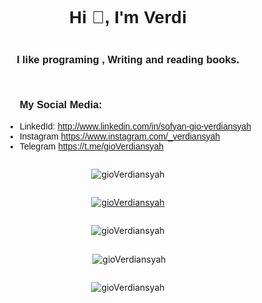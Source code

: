 <body style="display: flex;flex-direction:column;flex-wrap:wrap;justify-content:center;align-items:center;">

<h1 align="center" style="font-family: helvetica; font-weight:900;">Hi 👋, I'm Verdi</h1>
<h3 align="center" style="font-family: helvetica;">I like programing , Writing and reading books.</h3>
<ul style="font-family:'Gill Sans', 'Gill Sans MT', Calibri, 'Trebuchet MS', sans-serif;">
    <h3 style="font-family: helvetica;">My Social Media:</h3>
    <li>LinkedId: <a href="http://www.linkedin.com/in/sofyan-gio-verdiansyah"> http://www.linkedin.com/in/sofyan-gio-verdiansyah</a></li>
    <li>Instagram <a href="https://www.instagram.com/_verdiansyah">https://www.instagram.com/_verdiansyah</a></li>
    <li>Telegram <a href="https://t.me/gioVerdiansyah">https://t.me/gioVerdiansyah</a></li>
</ul>
<p align="center"> <img src="https://komarev.com/ghpvc/?username=gioVerdiansyah&label=Profile%20views&color=0e75b6&style=flat" alt="gioVerdiansyah" /> </p>

<p align="center"> <a href="https://github.com/ryo-ma/github-profile-trophy"><img src="https://github-profile-trophy.vercel.app/?username=gioVerdiansyah" alt="gioVerdiansyah" /></a> </p>

<p><img align="center" src="https://github-readme-stats.vercel.app/api/top-langs?username=gioVerdiansyah&show_icons=true&theme=dracula&locale=en&layout=compact" alt="gioVerdiansyah" /></p>

<p>&nbsp;<img align="center" src="https://github-readme-stats.vercel.app/api?username=gioVerdiansyah&show_icons=true&locale=en" alt="gioVerdiansyah" /></p>

<p><img align="center" src="https://github-readme-streak-stats.herokuapp.com/?user=gioVerdiansyah&" alt="gioVerdiansyah" /></p>
</body>

<!---
gioVerdiansyah/gioVerdiansyah is a ✨ special ✨ repository because its `README.md` (this file) appears on your GitHub profile.
You can click the Preview link to take a look at your changes.
--->
